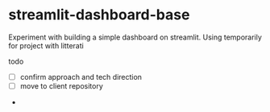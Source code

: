 # streamlit-dashboard-base
Experiment with building a simple dashboard on streamlit. 
Using temporarily for project with litterati

todo
* [ ] confirm approach and tech direction
* [ ] move to client repository
* 

